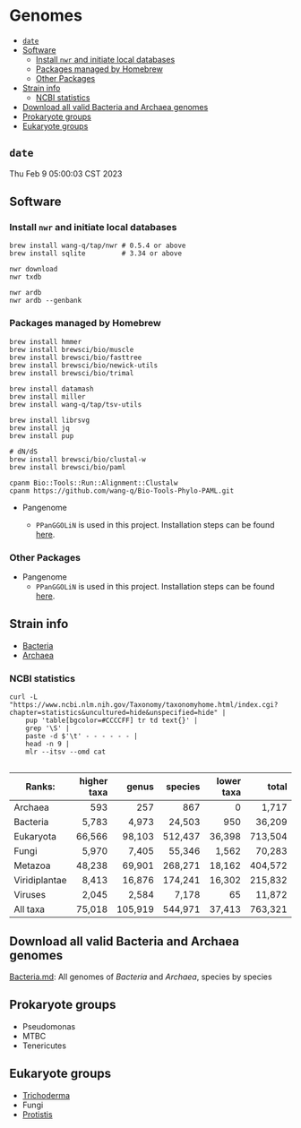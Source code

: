 # Genomes

<!-- toc -->

- [`date`](#date)
- [Software](#software)
    * [Install `nwr` and initiate local databases](#install-nwr-and-initiate-local-databases)
    * [Packages managed by Homebrew](#packages-managed-by-homebrew)
    * [Other Packages](#other-packages)
- [Strain info](#strain-info)
    * [NCBI statistics](#ncbi-statistics)
- [Download all valid Bacteria and Archaea genomes](#download-all-valid-bacteria-and-archaea-genomes)
- [Prokaryote groups](#prokaryote-groups)
- [Eukaryote groups](#eukaryote-groups)

<!-- tocstop -->

## `date`

Thu Feb 9 05:00:03 CST 2023

## Software

### Install `nwr` and initiate local databases

```shell
brew install wang-q/tap/nwr # 0.5.4 or above
brew install sqlite         # 3.34 or above

nwr download
nwr txdb

nwr ardb
nwr ardb --genbank

```

### Packages managed by Homebrew

```shell
brew install hmmer
brew install brewsci/bio/muscle
brew install brewsci/bio/fasttree
brew install brewsci/bio/newick-utils
brew install brewsci/bio/trimal

brew install datamash
brew install miller
brew install wang-q/tap/tsv-utils

brew install librsvg
brew install jq
brew install pup

# dN/dS
brew install brewsci/bio/clustal-w
brew install brewsci/bio/paml

cpanm Bio::Tools::Run::Alignment::Clustalw
cpanm https://github.com/wang-q/Bio-Tools-Phylo-PAML.git

```

* Pangenome

    * `PPanGGOLiN` is used in this project. Installation steps can be
      found [here](https://github.com/wang-q/dotfiles/blob/master/others.sh).

### Other Packages

* Pangenome
    * `PPanGGOLiN` is used in this project. Installation steps can be
      found [here](https://github.com/wang-q/dotfiles/blob/master/others.sh).

## Strain info

* [Bacteria](https://www.ncbi.nlm.nih.gov/Taxonomy/Browser/wwwtax.cgi?id=2)
* [Archaea](https://www.ncbi.nlm.nih.gov/Taxonomy/Browser/wwwtax.cgi?id=2157)

### NCBI statistics

```shell
curl -L "https://www.ncbi.nlm.nih.gov/Taxonomy/taxonomyhome.html/index.cgi?chapter=statistics&uncultured=hide&unspecified=hide" |
    pup 'table[bgcolor=#CCCCFF] tr td text{}' |
    grep '\S' |
    paste -d $'\t' - - - - - - |
    head -n 9 |
    mlr --itsv --omd cat


```

| Ranks:        | higher taxa |   genus | species | lower taxa |   total |
|---------------|------------:|--------:|--------:|-----------:|--------:|
| Archaea       |         593 |     257 |     867 |          0 |   1,717 |
| Bacteria      |       5,783 |   4,973 |  24,503 |        950 |  36,209 |
| Eukaryota     |      66,566 |  98,103 | 512,437 |     36,398 | 713,504 |
| Fungi         |       5,970 |   7,405 |  55,346 |      1,562 |  70,283 |
| Metazoa       |      48,238 |  69,901 | 268,271 |     18,162 | 404,572 |
| Viridiplantae |       8,413 |  16,876 | 174,241 |     16,302 | 215,832 |
| Viruses       |       2,045 |   2,584 |   7,178 |         65 |  11,872 |
| All taxa      |      75,018 | 105,919 | 544,971 |     37,413 | 763,321 |

## Download all valid Bacteria and Archaea genomes

[Bacteria.md](./Bacteria.md): All genomes of *Bacteria* and *Archaea*, species by species

## Prokaryote groups

* Pseudomonas
* MTBC
* Tenericutes

## Eukaryote groups

* [Trichoderma](groups/Trichoderma.md)
* Fungi
* [Protistis](./groups/Protists.md)
